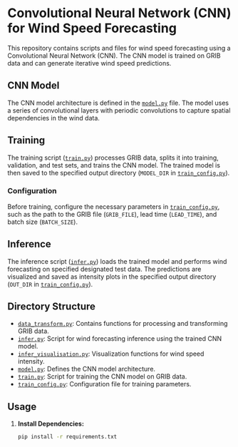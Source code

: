 # Convolutional Neural Network (CNN) for Wind Speed Forecasting

This repository contains scripts and files for wind speed forecasting using a Convolutional Neural Network (CNN). The CNN model is trained on GRIB data and can generate iterative wind speed predictions.

## CNN Model

The CNN model architecture is defined in the [`model.py`](model.py) file. The model uses a series of convolutional layers with periodic convolutions to capture spatial dependencies in the wind data.

## Training

The training script ([`train.py`](train.py)) processes GRIB data, splits it into training, validation, and test sets, and trains the CNN model. The trained model is then saved to the specified output directory (`MODEL_DIR` in [`train_config.py`](train_config.py)).

### Configuration

Before training, configure the necessary parameters in [`train_config.py`](train_config.py), such as the path to the GRIB file (`GRIB_FILE`), lead time (`LEAD_TIME`), and batch size (`BATCH_SIZE`).

## Inference

The inference script ([`infer.py`](infer.py)) loads the trained model and performs wind forecasting on specified designated test data. The predictions are visualized and saved as intensity plots in the specified output directory (`OUT_DIR` in [`train_config.py`](train_config.py)).

## Directory Structure

- [`data_transform.py`](data_transform.py): Contains functions for processing and transforming GRIB data.
- [`infer.py`](infer.py): Script for wind forecasting inference using the trained CNN model.
- [`infer_visualisation.py`](infer_visualisation.py): Visualization functions for wind speed intensity.
- [`model.py`](model.py): Defines the CNN model architecture.
- [`train.py`](train.py): Script for training the CNN model on GRIB data.
- [`train_config.py`](train_config.py): Configuration file for training parameters.

## Usage

1. **Install Dependencies:**
   ```bash
   pip install -r requirements.txt

